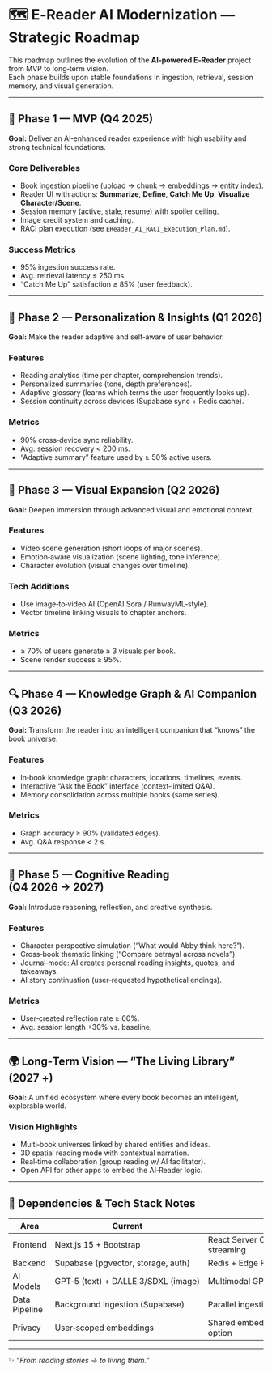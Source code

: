 # 🗺️ E‑Reader AI Modernization — Strategic Roadmap

This roadmap outlines the evolution of the **AI‑powered E‑Reader** project from MVP to long‑term vision.  
Each phase builds upon stable foundations in ingestion, retrieval, session memory, and visual generation.

---

## 🚀 Phase 1 — MVP (Q4 2025)
**Goal:** Deliver an AI‑enhanced reader experience with high usability and strong technical foundations.

### Core Deliverables
- Book ingestion pipeline (upload → chunk → embeddings → entity index).
- Reader UI with actions: **Summarize**, **Define**, **Catch Me Up**, **Visualize Character/Scene**.
- Session memory (active, stale, resume) with spoiler ceiling.
- Image credit system and caching.
- RACI plan execution (see `EReader_AI_RACI_Execution_Plan.md`).

### Success Metrics
- 95% ingestion success rate.
- Avg. retrieval latency ≤ 250 ms.
- “Catch Me Up” satisfaction ≥ 85% (user feedback).

---

## 🌱 Phase 2 — Personalization & Insights (Q1 2026)
**Goal:** Make the reader adaptive and self‑aware of user behavior.

### Features
- Reading analytics (time per chapter, comprehension trends).
- Personalized summaries (tone, depth preferences).
- Adaptive glossary (learns which terms the user frequently looks up).
- Session continuity across devices (Supabase sync + Redis cache).

### Metrics
- 90% cross‑device sync reliability.
- Avg. session recovery < 200 ms.
- “Adaptive summary” feature used by ≥ 50% active users.

---

## 🎨 Phase 3 — Visual Expansion (Q2 2026)
**Goal:** Deepen immersion through advanced visual and emotional context.

### Features
- Video scene generation (short loops of major scenes).
- Emotion‑aware visualization (scene lighting, tone inference).
- Character evolution (visual changes over timeline).

### Tech Additions
- Use image‑to‑video AI (OpenAI Sora / RunwayML‑style).
- Vector timeline linking visuals to chapter anchors.

### Metrics
- ≥ 70% of users generate ≥ 3 visuals per book.
- Scene render success ≥ 95%.

---

## 🔍 Phase 4 — Knowledge Graph & AI Companion (Q3 2026)
**Goal:** Transform the reader into an intelligent companion that “knows” the book universe.

### Features
- In‑book knowledge graph: characters, locations, timelines, events.
- Interactive “Ask the Book” interface (context‑limited Q&A).
- Memory consolidation across multiple books (same series).

### Metrics
- Graph accuracy ≥ 90% (validated edges).
- Avg. Q&A response < 2 s.

---

## 🧠 Phase 5 — Cognitive Reading (Q4 2026 → 2027)
**Goal:** Introduce reasoning, reflection, and creative synthesis.

### Features
- Character perspective simulation (“What would Abby think here?”).
- Cross‑book thematic linking (“Compare betrayal across novels”).  
- Journal‑mode: AI creates personal reading insights, quotes, and takeaways.
- AI story continuation (user‑requested hypothetical endings).

### Metrics
- User‑created reflection rate ≥ 60%.
- Avg. session length +30% vs. baseline.

---

## 🌍 Long‑Term Vision — “The Living Library” (2027 +)
**Goal:** A unified ecosystem where every book becomes an intelligent, explorable world.

### Vision Highlights
- Multi‑book universes linked by shared entities and ideas.
- 3D spatial reading mode with contextual narration.
- Real‑time collaboration (group reading w/ AI facilitator).
- Open API for other apps to embed the AI‑Reader logic.

---

## 🔧 Dependencies & Tech Stack Notes
| Area | Current | Future |
|------|----------|--------|
| Frontend | Next.js 15 + Bootstrap | React Server Components + Suspense streaming |
| Backend | Supabase (pgvector, storage, auth) | Redis + Edge Functions scaling |
| AI Models | GPT‑5 (text) + DALLE 3/SDXL (image) | Multimodal GPT + Sora‑class video |
| Data Pipeline | Background ingestion (Supabase) | Parallel ingestion + semantic diffing |
| Privacy | User‑scoped embeddings | Shared embeddings + local fine‑tune option |

---

✨ *“From reading stories → to living them.”*
